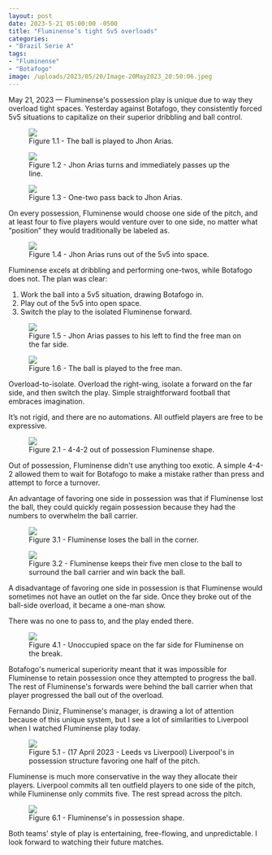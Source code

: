 ```yaml
---
layout: post
date: 2023-5-21 05:00:00 -0500
title: "Fluminense’s tight 5v5 overloads"
categories: 
- "Brazil Serie A"
tags: 
- "Fluminense"
- "Botafogo"
image: /uploads/2023/05/20/Image-20May2023_20:50:06.jpeg
---
```


May 21, 2023 — Fluminense's possession play is unique due to way they overload tight spaces. Yesterday against Botafogo, they consistently forced 5v5 situations to capitalize on their superior dribbling and ball control. 

<!---more--->

<figure>
    <img src="https://i.imgur.com/rLMj1ZB.jpg">
    <figcaption>Figure 1.1 - The ball is played to Jhon Arias.</figcaption>
</figure> 

<figure>
    <img src="https://i.imgur.com/eHdQz5v.jpg">
    <figcaption>Figure 1.2 - Jhon Arias turns and immediately passes up the line.</figcaption>
</figure> 

<figure>
    <img src="https://i.imgur.com/xRjRda9.jpg">
    <figcaption>Figure 1.3 - One-two pass back to Jhon Arias.</figcaption>
</figure> 

On every possession, Fluminense would choose one side of the pitch, and at least four to five players would venture over to one side, no matter what “position” they would traditionally be labeled as.

<figure>
    <img src="https://i.imgur.com/80HNkNj.jpg">
    <figcaption>Figure 1.4 - Jhon Arias runs out of the 5v5 into space.</figcaption>
</figure> 

Fluminense excels at dribbling and performing one-twos, while Botafogo does not. The plan was clear: 

1. Work the ball into a 5v5 situation, drawing Botafogo in.
2. Play out of the 5v5 into open space.
3. Switch the play to the isolated Fluminense forward. 

<figure>
    <img src="https://i.imgur.com/HLJMhtp.jpg">
    <figcaption>Figure 1.5 - Jhon Arias passes to his left to find the free man on the far side.</figcaption>
</figure> 

<figure>
    <img src="https://i.imgur.com/78U8fXQ.jpg">
    <figcaption>Figure 1.6 - The ball is played to the free man.</figcaption>
</figure> 

Overload-to-isolate. Overload the right-wing, isolate a forward on the far side, and then switch the play. Simple straightforward football that embraces imagination. 

It’s not rigid, and there are no automations. All outfield players are free to be expressive. 

<figure>
    <img src="https://i.imgur.com/Wz3VRfs.jpg">
    <figcaption>Figure 2.1 - 4-4-2 out of possession Fluminense shape.</figcaption>
</figure> 

Out of possession, Fluminense didn't use anything too exotic. A simple 4-4-2 allowed them to wait for Botafogo to make a mistake rather than press and attempt to force a turnover. 

An advantage of favoring one side in possession was that if Fluminense lost the ball, they could quickly regain possession because they had the numbers to overwhelm the ball carrier. 

<figure>
    <img src="https://i.imgur.com/NDUyqLG.jpg">
    <figcaption>Figure 3.1 - Fluminense loses the ball in the corner.</figcaption>
</figure> 

<figure>
    <img src="https://i.imgur.com/eY8wFfV.jpg">
    <figcaption>Figure 3.2 - Fluminense keeps their five men close to the ball to surround the ball carrier and win back the ball.</figcaption>
</figure> 

A disadvantage of favoring one side in possession is that Fluminense would sometimes not have an outlet on the far side. Once they broke out of the ball-side overload, it became a one-man show.

There was no one to pass to, and the play ended there. 

<figure>
    <img src="https://i.imgur.com/l9eyM3S.jpg">
    <figcaption>Figure 4.1 - Unoccupied space on the far side for Fluminense on the break.</figcaption>
</figure> 

Botafogo's numerical superiority meant that it was impossible for Fluminense to retain possession once they attempted to progress the ball. The rest of Fluminense's forwards were behind the ball carrier when that player progressed the ball out of the overload. 

Fernando Diniz, Fluminense's manager, is drawing a lot of attention because of this unique system, but I see a lot of similarities to Liverpool when I watched Fluminense play today. 

<figure>
    <img src="https://i.imgur.com/7TNHb0S.jpg">
    <figcaption>Figure 5.1 - (17 April 2023 - Leeds vs Liverpool) Liverpool's in possession structure favoring one half of the pitch.</figcaption>
</figure> 

Fluminense is much more conservative in the way they allocate their players. Liverpool commits all ten outfield players to one side of the pitch, while Fluminense only commits five. The rest spread across the pitch. 

<figure>
    <img src="https://i.imgur.com/YnA23Ys.jpg">
    <figcaption>Figure 6.1 - Fluminense's in possession shape.</figcaption>
</figure> 

Both teams' style of play is entertaining, free-flowing, and unpredictable. I look forward to watching their future matches.
